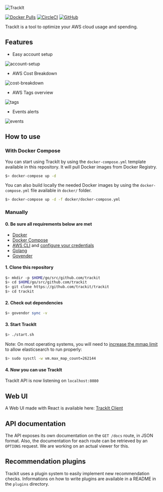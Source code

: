 ![TrackIt](https://s3-us-west-2.amazonaws.com/trackit-public-artifacts/github-page/logo.png)

[![Docker Pulls](https://img.shields.io/docker/pulls/msolution/trackit2-api.svg)](https://hub.docker.com/r/msolution/trackit2-api)
[![CircleCI](https://img.shields.io/circleci/build/github/trackit/trackit-server.svg)](https://circleci.com/gh/trackit/trackit-server)
[![GitHub](https://img.shields.io/github/license/trackit/trackit-server.svg)](LICENSE)

TrackIt is a tool to optimize your AWS cloud usage and spending.

## Features

- Easy account setup

![account-setup](https://s3.us-west-2.amazonaws.com/trackit-public-artifacts/github-page/v2_account_wizard.png)

- AWS Cost Breakdown

![cost-breakdown](https://s3-us-west-2.amazonaws.com/trackit-public-artifacts/github-page/v2_cost_breakdown_multi_charts.png)

- AWS Tags overview

![tags](https://s3-us-west-2.amazonaws.com/trackit-public-artifacts/github-page/v2_tags.png)

- Events alerts

![events](https://s3-us-west-2.amazonaws.com/trackit-public-artifacts/github-page/v2_events.png)

## How to use

### With Docker Compose

You can start using TrackIt by using the `docker-compose.yml` template available in this repository. It will pull Docker images from Docker Registry.

````sh
$> docker-compose up -d
````

You can also build locally the needed Docker images by using the `docker-compose.yml` file available in `docker/` folder.

````sh
$> docker-compose up -d -f docker/docker-compose.yml
````

### Manually

#### 0. Be sure all requirements below are met

- [Docker](https://docs.docker.com/engine/installation/)
- [Docker Compose](https://docs.docker.com/compose/install/)
- [AWS CLI](https://docs.aws.amazon.com/cli/latest/userguide/installing.html) and [configure your credentials](https://docs.aws.amazon.com/cli/latest/userguide/cli-chap-getting-started.html)
- [Golang](https://golang.org/doc/install)
- [Govender](https://github.com/kardianos/govendor)

#### 1. Clone this repository

````sh
$> mkdir -p $HOME/go/src/github.com/trackit
$> cd $HOME/go/src/github.com/trackit
$> git clone https://github.com/trackit/trackit
$> cd trackit
````

#### 2. Check out dependencies

````sh
$> govendor sync -v
````

#### 3. Start TrackIt

````sh
$> ./start.sh
````

Note: On most operating systems, you will need to [increase the mmap limit](https://www.elastic.co/guide/en/elasticsearch/reference/current/vm-max-map-count.html) to allow elasticsearch to run properly:

````sh
$> sudo sysctl -w vm.max_map_count=262144
````

#### 4. Now you can use TrackIt

TrackIt API is now listening on `localhost:8080`

## Web UI

A Web UI made with React is available here: [TrackIt Client](https://github.com/trackit/trackit2-client)

## API documentation

The API exposes its own documentation on the `GET /docs` route, in JSON format.
Also, the documentation for each route can be retrieved by an `OPTIONS`
request. We are working on an actual viewer for this.

## Recommendation plugins

Trackit uses a plugin system to easily implement new recommendation checks.
Informations on how to write plugins are available in a README in the `plugins` directory.
